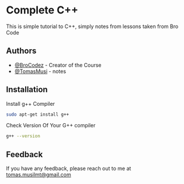# Complete C++

This is simple tutorial to C++, simply notes from lessons taken from Bro Code


## Authors

- [@BroCodez](https://www.youtube.com/@BroCodez) - Creator of the Course
- [@TomasMusi](https://github.com/TomasMusi) - notes



## Installation

Install g++ Compiler

```bash
sudo apt-get install g++
```
Check Version Of Your G++ compiler

```bash
g++ --version
```
## Feedback

If you have any feedback, please reach out to me at tomas.musilmt@gmail.com

